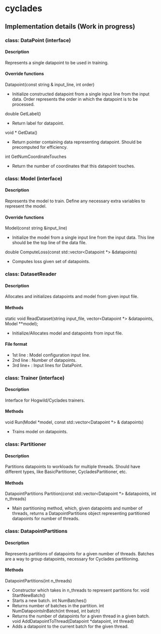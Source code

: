 # cyclades

## Implementation details (Work in progress)
### class: DataPoint (interface)
#### Description
Represents a single datapoint to be used in training.
#### Override functions
Datapoint(const string & input_line, int order)
- Initialize constructed datapoint from a single input line from the input data. Order represents
  the order in which the datapoint is to be processed.

double GetLabel()
- Return label for datapoint.

void * GetData()
- Return pointer containing data representing datapoint. Should be precomputed for efficiency.

int GetNumCoordinateTouches
- Return the number of coordinates that this datapoint touches.

### class: Model (interface)
#### Description
Represents the model to train. Define any necessary extra variables to represent the model.
#### Override functions
Model(const string &input_line)
- Initialize the model from a single input line from the input data. This line should be the top line of the data file.

double ComputeLoss(const std::vector<Datapoint *> &datapoints)
- Computes loss given set of datapoints.

### class: DatasetReader
#### Description
Allocates and initializes datapoints and model from given input file.
#### Methods
static void ReadDataset(string input_file, vector<Datapoint *> &datapoints, Model **model);
- Initialize/Allocates model and datapoints from input file.

#### File format
- 1st line : Model configuration input line.
- 2nd line : Number of datapoints.
- 3rd line+ : Input lines for DataPoint.

### class: Trainer (interface)
#### Description
Interface for Hogwild/Cyclades trainers.
#### Methods
void Run(Model *model, const std::vector<Datapoint *> & datapoints)
- Trains model on datapoints.

### class: Partitioner
#### Description
Partitions datapoints to workloads for multiple threads. Should have different types, like
BasicPartitioner, CycladesPartitioner, etc.
#### Methods
DatapointPartitions Partition(const std::vector<Datapoint *> &datapoints, int n_threads)
- Main partitioning method, which, given datapoints and number of threads,
  returns a DatapointPartitions object representing partitioned datapoints for number of threads.

### class: DatapointPartitions
#### Description
Represents partitions of datapoints for a given number of threads.
Batches are a way to group datapoints, necessary for Cyclades partitioning.
#### Methods
DatapointPartitions(int n_threads)
- Constructor which takes in n_threads to represent partitions for.
void StartNewBatch()
- Starts a new batch.
int NumBatches()
- Returns number of batches in the partition.
int NumDatapointsInBatch(int thread, int batch)
- Returns the number of datapoints for a given thread in a given batch.
void AddDatapointToThread(Datapoint *datapoint, int thread)
- Adds a datapoint to the current batch for the given thread.
